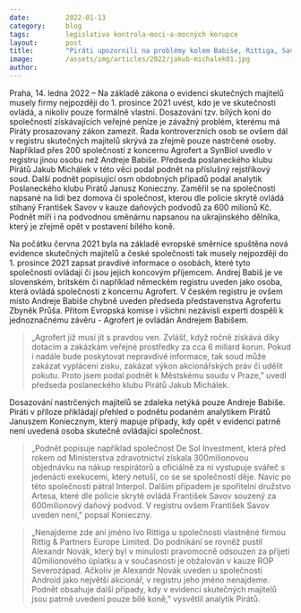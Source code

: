 ```yaml
---
date:         2022-01-13
category:     blog
tags:         legislativa kontrola-moci-a-mocných korupce
layout:       post
title:        "Piráti upozornili na problémy kolem Babiše, Rittiga, Savova či Nováka. Soud posoudí, zda podnikatelé zneužívají bílé koně"
image:        /assets/img/articles/2022/jakub-michalek01.jpg
author:       
---
```



Praha, 14. ledna 2022 – Na základě zákona o evidenci skutečných majitelů musely firmy nejpozději do 1. prosince 2021 uvést, kdo je ve skutečnosti ovládá, a nikoliv pouze formálně vlastní. Dosazování tzv. bílých koní do společností získávajících veřejné peníze je závažný problém, kterému má Piráty prosazovaný zákon zamezit. Řada kontroverzních osob se ovšem dál v registru skutečných majitelů skrývá za zřejmě pouze nastrčené osoby. Například přes 200 společností z koncernu Agrofert a SynBiol uvedlo v registru jinou osobu než Andreje Babiše. Předseda poslaneckého klubu Pirátů Jakub Michálek v této věci podal podnět na příslušný rejstříkový soud. Další podnět popisující osm obdobných případů podal analytik Poslaneckého klubu Pirátů Janusz Konieczny. Zaměřil se na společnosti napsané na lidi bez domova či společnost, kterou dle policie skrytě ovládá stíhaný František Savov v kauze daňových podvodů za 600 milionů Kč. Podnět míří i na podvodnou směnárnu napsanou na ukrajinského dělníka, který je zřejmě opět v postavení bílého koně. 

Na počátku června 2021 byla na základě evropské směrnice spuštěna nová evidence skutečných majitelů a české společnosti tak musely nejpozději do 1. prosince 2021 zapsat pravdivé informace o osobách, které tyto společnosti ovládají či jsou jejich koncovým příjemcem. Andrej Babiš je ve slovenském, britském či například německém registru uveden jako osoba, která ovládá společnosti z koncernu Agrofert. V českém registru je ovšem místo Andreje Babiše chybně uveden předseda představenstva Agrofertu Zbyněk Průša. Přitom Evropská komise i všichni nezávislí experti dospěli k jednoznačnému závěru - Agrofert je ovládán Andrejem Babišem. 

> „Agrofert již musí jít s pravdou ven. Zvlášť, když ročně získává díky dotacím a zakázkám veřejné prostředky za cca 6 miliard korun. Pokud i nadále bude poskytovat nepravdivé informace, tak soud může zakázat vyplácení zisku, zakázat výkon akcionářských práv či udělit pokutu. Proto jsem podal podnět k Městskému soudu v Praze,” uvedl předseda poslaneckého klubu Pirátů Jakub Michálek.

Dosazování nastrčených majitelů se zdaleka netýká pouze Andreje Babiše. Piráti v příloze přikládají přehled o podnětu podaném analytikem Pirátů Januszem Koniecznym, který mapuje případy, kdy opět v evidenci patrně není uvedená osoba skutečně ovládající společnost.

> „Podnět popisuje například společnost De Sol Investment, která před rokem od Ministerstva zdravotnictví získala 300milionovou objednávku na nákup respirátorů a oficiálně za ni vystupuje svářeč s jedenácti exekucemi, který netuší, co se se společností děje. Navíc po této společnosti pátral Interpol. Dalším případem je spořitelní družstvo Artesa, které dle policie skrytě ovládá František Savov souzený za 600milionový daňový podvod. V registru ovšem František Savov uveden není," popsal Konieczny. 

> „Nenajdeme zde ani jméno Ivo Rittiga u společnosti vlastněné firmou Rittig & Partners Europe Limited. Do podnikání se rovněž pustil Alexandr Novák, který byl v minulosti pravomocně odsouzen za přijetí 40milionového úplatku a v současnosti je obžalován v kauze ROP Severozápad. Ačkoliv je Alexandr Novák uveden u společnosti Android jako největší akcionář, v registru jeho jméno nenajdeme. Podnět obsahuje další případy, kdy v evidenci skutečných majitelů jsou patrně uvedení pouze bílé koně,” vysvětlil analytik Pirátů. 
